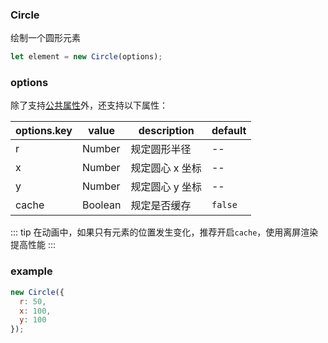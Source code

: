 ### Circle

绘制一个圆形元素

```js
let element = new Circle(options);
```

### options

除了支持[公共属性](/docs/element.html#options)外，还支持以下属性：

| options.key | value   | description     | default |
| ----------- | ------- | --------------- | ------- |
| r           | Number  | 规定圆形半径    | --      |
| x           | Number  | 规定圆心 x 坐标 | --      |
| y           | Number  | 规定圆心 y 坐标 | --      |
| cache       | Boolean | 规定是否缓存    | `false` |

::: tip
在动画中，如果只有元素的位置发生变化，推荐开启`cache`，使用离屏渲染提高性能
:::

### example

```js
new Circle({
  r: 50,
  x: 100,
  y: 100
});
```

<c-circle></c-circle>